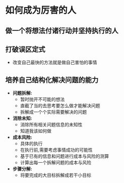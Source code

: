 # 如何成为厉害的人

## 做一个将想法付诸行动并坚持执行的人

## 打破误区定式

- 改变自己最快的方法就是做自己害怕的事情

## 培养自己结构化解决问题的能力

- **问题拆解:**
  - 暂时抛开不可能的想法
  - 直截了当的去思考要怎么做才能解决问题
  - 拆解成一个个实际需要解决的问题
- **消除未知:**
  - 消除所有相关问题信息的未知性
  - 知道我该如何做
- **成本风险:**
  - 具体的执行
  - 在执行前,需要考虑事情成功的可能性
  - 基于已有的信息和问题进行成本与风险的测算
  - 计算出每一个拆解问题的成本与风险
- **步骤分解:**
  - 将要完成的大目标拆解成若干小目标
